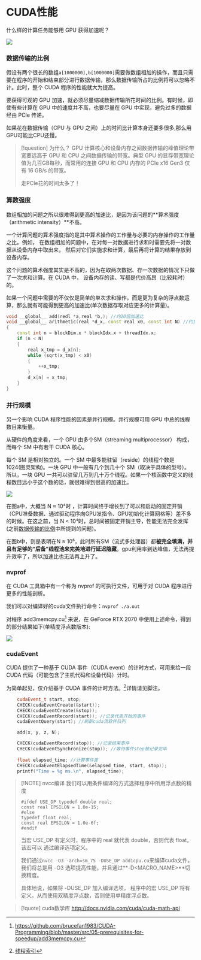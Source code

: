 # CUDA性能

什么样的计算任务能够用 GPU 获得加速呢？

![](../../../../../files/images/MLsys/13-a/13-a-3-1.png)

### 数据传输的比例

假设有两个很长的数组`a[1000000],b[1000000]`需要做数组相加的操作，而且只需要在程序的开始和结束部分进行数据传输，那么数据传输所占的比例将可以忽略不计。此时，整个 CUDA 程序的性能就大为提高。

要获得可观的 GPU 加速，就必须尽量缩减数据传输所花时间的比例。有时候，即使有些计算在 GPU 中的速度并不高，也要尽量在 GPU 中实现，避免过多的数据经由 PCIe 传递。

如果花在数据传输（CPU 与 GPU 之间）上的时间比计算本身还要多很多,那么用GPU可能比CPU还慢。

> [!question] 为什么？
> GPU 计算核心和设备内存之间数据传输的峰值理论带宽要远高于 GPU 和 CPU 之间数据传输的带宽。典型 GPU 的显存带宽理论值为几百GB每秒，而常用的连接 GPU 和 CPU 内存的 PCIe x16 Gen3 仅有 16 GB/s 的带宽。
>
> 走PCIe花的时间太多了！

### 算数强度

数组相加的问题之所以很难得到更高的加速比，是因为该问题的**算术强度（arithmetic intensity）**不高。

一个计算问题的算术强度指的是其中算术操作的工作量与必要的内存操作的工作量之比。例如， 在数组相加的问题中，在对每一对数据进行求和时需要先将一对数据从设备内存中取出来， 然后对它们实施求和计算，最后再将计算的结果存放到设备内存。

这个问题的算术强度其实是不高的，因为在取两次数据、存一次数据的情况下只做了一次求和计算。在 CUDA 中， 设备内存的读、写都是代价高昂（比较耗时）的。

如果一个问题中需要的不仅仅是简单的单次求和操作，而是更为复杂的浮点数运算，那么就有可能得到更高的加速比(单次数据存取对应更多的计算量)。

```cpp
void __global__ add(redl *a,real *b,); //约20倍加速比
void __global__ arithmetic(real *d_x, const real x0, const int N) //约1100倍加速比
{
    const int n = blockDim.x * blockIdx.x + threadIdx.x;
    if (n < N)
    {
        real x_tmp = d_x[n];
        while (sqrt(x_tmp) < x0)
        {
            ++x_tmp;
        }
        d_x[n] = x_tmp;
    }
}
```

### 并行规模

另一个影响 CUDA 程序性能的因素是并行规模。并行规模可用 GPU 中总的线程数目来衡量。

从硬件的角度来看，一个 GPU 由多个SM（streaming multiprocessor） 构成，而每个 SM 中有若干 CUDA 核心。

每个 SM 是相对独立的。一个 SM 中最多能驻留（reside）的线程个数是 1024(图灵架构)。一块 GPU 中一般有几个到几十个 SM（取决于具体的型号）。所以，一块 GPU 一共可以驻留几万到几十万个线程。如果一个核函数中定义的线程数目远小于这个数的话，就很难得到很高的加速比。

![](../../../../../files/images/MLsys/13-a/13-d-2.png)

在图a中，大概当 N ≈ 10⁴时 ，计算时间终于增长到了可以和启动的固定开销（CPU准备数据、通过驱动程序向GPU发指令、GPU初始化计算网格等）差不多的时候。在这之前，当 N < 10⁴时，总时间被固定开销主导，性能无法完全发挥(之前[数据传输的比例](#数据传输的比例)中所提到的问题)。

在图b中，则是表明在N ≈ 10⁵，此时所有SM（流式多处理器）都**被完全填满，并且有足够的“后备”线程池来完美地进行延迟隐藏**。gpu利用率到达峰值，无法再提升效率了，所以加速比也无法再上升了。
### nvprof

在 CUDA 工具箱中有一个称为 nvprof 的可执行文件，可用于对 CUDA 程序进行更多的性能剖析。

我们可以对编译好的cuda文件执行命令：`nvprof ./a.out`

对程序 add3memcpy.cu[^2] 来说，在 GeForce RTX 2070 中使用上述命令，得到的部分结果如下(单精度浮点数版本):

![](../../../../../files/images/MLsys/13-a/13-d-1.png)
### cudaEvent

CUDA 提供了一种基于 CUDA 事件（CUDA event）的计时方式，可用来给一段 CUDA 代码（可能包含了主机代码和设备代码）计时。

为简单起见，仅介绍基于 CUDA 事件的计时方法。[^1]详情请见脚注。

```cpp
	cudaEvent_t start, stop;
	CHECK(cudaEventCreate(&start));
	CHECK(cudaEventCreate(&stop));
	CHECK(cudaEventRecord(start)); //记录代表开始的事件
	cudaEventQuery(start); //刷新cuda流软件队列

	add(x, y, z, N);

	CHECK(cudaEventRecord(stop)); //记录结束事件
	CHECK(cudaEventSynchronize(stop)); //等待事件stop被记录完毕
	
	float elapsed_time; //计算事件差
	CHECK(cudaEventElapsedTime(&elapsed_time, start, stop));
	printf("Time = %g ms.\n", elapsed_time);
```


> [!NOTE] nvcc编译
> 我们可以用条件编译的方式选择程序中所用浮点数的精度
> ```
>#ifdef USE_DP typedef double real; 
>const real EPSILON = 1.0e-15;
> #else 
> typedef float real; 
> const real EPSILON = 1.0e-6f;
> #endif
> ```
> 当宏 USE_DP 有定义时，程序中的 real 就代表 double，否则代表 float。该宏可以 通过编译选项定义。
>
> 我们通过`nvcc -O3 -arch=sm_75 -DUSE_DP add1cpu.cu`来编译cuda文件。我们将总是用 -O3 选项提高性能，并且通过**-D<MACRO_NAME>**切换精度。
> 
> 具体地说，如果将 -DUSE_DP 加入编译选项， 程序中的宏 USE_DP 将有定义，从而使用双精度浮点数，否则使用单精度浮点数。

> [!quote] cuda数学库
> http://docs.nvidia.com/cuda/cuda-math-api

[^1]: [线程索引](../../../../../files/books/MLSys/CUDA%20编程：基础与实践_樊哲勇.pdf#page=61)
[^2]: https://github.com/brucefan1983/CUDA-Programming/blob/master/src/05-prerequisites-for-speedup/add3memcpy.cu
